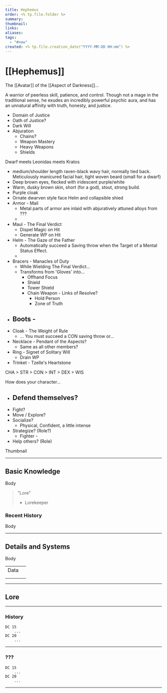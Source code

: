 ```yaml
---
title: Hephemus
order: <% tp.file.folder %>
summary: 
thumbnail: 
links: 
aliases: 
tags:
  - "#new"
created: <% tp.file.creation_date("YYYY-MM-DD HH:mm") %>
---
```

# [[Hephemus]]
The [[Avatar]] of the [[Aspect of Darkness]]...

A warrior of peerless skill, patience, and control. Though not a mage in the traditional sense, he exudes an incredibly powerful psychic aura, and has an unnatural affinity with truth, honesty, and justice.

- Domain of Justice
- Oath of Justice?
- Dark Will
- Abjuration
	- Chains?
	- Weapon Mastery
	- Heavy Weapons
	- Shields

Dwarf meets Leonidas meets Kratos
- medium/shoulder length raven-black wavy hair, normally tied back. Meticulously manicured facial hair, tight woven beard (small for a dwarf)
- Deep brown eyes, flecked with iridescent purple/white
- Warm, dusky brown skin, short (for a god), stout, strong build.
- Purple cloak
- Ornate dwarven style face Helm and collapsible shied
- Armor - Mail
	- Metal parts of armor are inlaid with abjuratively attuned alloys from ???
	- 
- Maul - The Final Verdict
	- Dispel Magic on Hit
	- Generate WP on Hit
- Helm - The Gaze of the Father
	- Automatically succeed a Saving throw when the Target of a Mental Status Effect.
	- 
- Bracers - Manacles of Duty
	- While Wielding The Final Verdict...
	- Transforms from 'Gloves' into...
		- Offhand Focus
		- Shield
		- Tower Shield
		- Chain Weapon - Links of Resolve?
			- Hold Person
			- Zone of Truth
- Boots - 
	- 
- Cloak - The Weight of Rule
	- ... You must succeed a CON saving throw or...
- Necklace - Pendant of the Aspects?
	- Same as all other members?
- Ring - Signet of Solitary Will
	- Drain WP
- Trinket - Tzelle's Heartstone

CHA > STR > CON > INT > DEX > WIS

How does your character...
- Defend themselves?
	- 
- Fight?
- Move / Explore?
- Socialize?
	- Physical, Confident, a little intense
- Strategize? (Role?)
	- Fighter - 
- Help others? (Role)

Thumbnail

----
## **Basic Knowledge**

Body

> "Lore"
> - Lorekeeper

### **Recent History**

Body

---
## **Details and Systems**

Body

|      |     |
| ---- | --- |
| Data |     |
|      |     |
|      |     |

----
## **Lore** 
---
### **History**
	DC 15
		...
	DC 20
		...
----
### **???**
	DC 15
		...
	DC 20
		...
----
